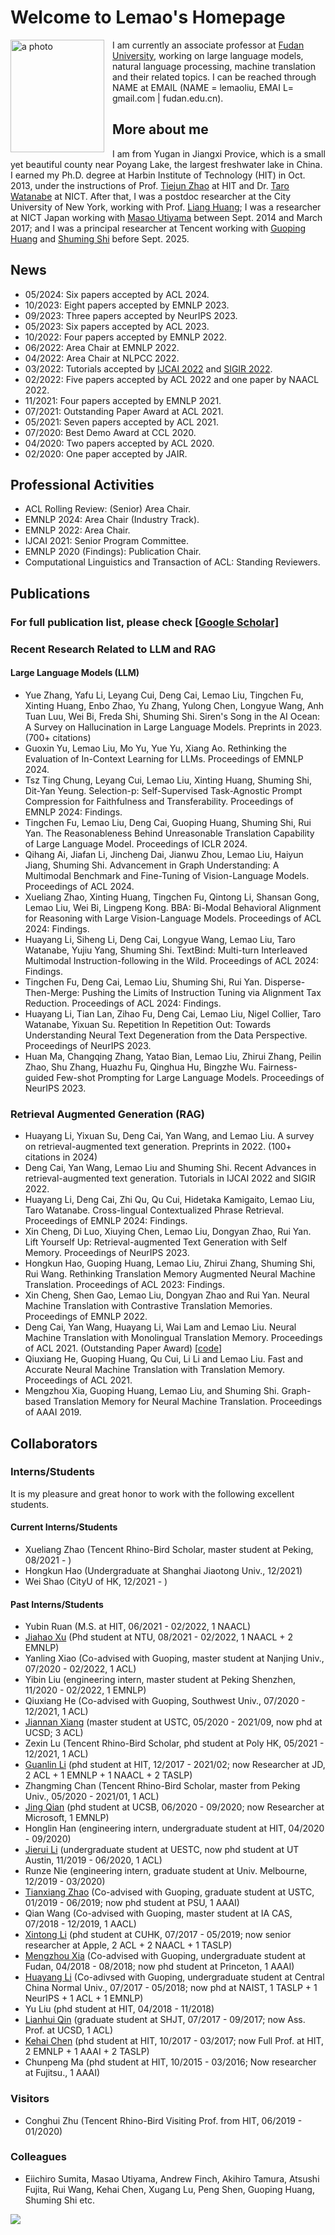 # Welcome to Lemao's Homepage


<img align="left" src="homepage_lemao.jpg" width=150 height=180 alt="a photo" style="padding-right:10px">

I am currently an associate professor at [Fudan University](https://www.fudan.edu.cn/), working on large language models, natural language processing, machine translation and their related topics. I can be reached through NAME at EMAIL (NAME = lemaoliu, EMAI L= gmail.com | fudan.edu.cn).
<!---
I am a member of [LAT group](lat.md) and you can reach me through NAME at gmail dot com (NAME=lemaoliu).
--->


## More about me

I am from Yugan in Jiangxi Provice, which is a small yet beautiful county near Poyang Lake, the largest freshwater lake in China. I earned my Ph.D. degree at Harbin Institute of Technology (HIT) in Oct. 2013, under the instructions of Prof. [Tiejun Zhao](http://encs.hit.edu.cn/2016/0229/c5511a144140/page.htm) at HIT and Dr. [Taro Watanabe](https://sites.google.com/site/tarowtnb/) at NICT. After that, I was a postdoc researcher at the City University of New York, working with Prof. [Liang Huang](https://web.engr.oregonstate.edu/~huanlian/); I was a researcher at NICT Japan working with [Masao Utiyama](https://www2.nict.go.jp/astrec-att/member/mutiyama/) between Sept. 2014 and March 2017; and
I was a principal researcher at Tencent working with [Guoping Huang](https://scholar.google.com/citations?user=xSkkA7UAAAAJ&hl=en) and [Shuming Shi](https://scholar.google.com/citations?user=Lg31AKMAAAAJ&hl=en) before Sept. 2025. 

## News
- 05/2024: Six papers accepted by ACL 2024. 
- 10/2023: Eight papers accepted by EMNLP 2023. 
- 09/2023: Three papers accepted by NeurIPS 2023. 
- 05/2023: Six papers accepted by ACL 2023.  
- 10/2022: Four papers accepted by EMNLP 2022.  
- 06/2022: Area Chair at EMNLP 2022.
- 04/2022: Area Chair at NLPCC 2022.
- 03/2022: Tutorials accepted by [IJCAI 2022](https://ijcai-22.org/tutorials/) and [SIGIR 2022](https://sigir.org/sigir2022/program/tutorials/).
- 02/2022: Five papers accepted by ACL 2022 and one paper by NAACL 2022.
- 11/2021: Four papers accepted by EMNLP 2021.
- 07/2021: Outstanding Paper Award at ACL 2021. 
- 05/2021: Seven papers accepted by ACL 2021. 
- 07/2020: Best Demo Award at CCL 2020. 
- 04/2020: Two papers accepted by ACL 2020.
- 02/2020: One paper accepted by JAIR.

<!---
## Opening Positions
I have some intern positions available at NLP center, Tencent AI Lab. If you have any interests, welcome to drop me an email. 
--->


## Professional Activities
- ACL Rolling Review: (Senior) Area Chair.
- EMNLP 2024: Area Chair (Industry Track).
- EMNLP 2022: Area Chair.
- IJCAI 2021: Senior Program Committee. 
- EMNLP 2020 (Findings): Publication Chair.
- Computational Linguistics and Transaction of ACL: Standing Reviewers.

## Publications
### For full publication list, please check [[Google Scholar]](https://scholar.google.com/citations?user=lCvNOg4AAAAJ&hl=en)
<!---
[[ACL Anthology]](https://aclanthology.org/people/l/lemao-liu/)  [[DBLP]](https://dblp.org/pid/41/10887.html) and see [publications before 2024](publications.md).
--->
### Recent Research Related to LLM and RAG

#### Large Language Models (LLM)
- Yue Zhang, Yafu Li, Leyang Cui, Deng Cai, Lemao Liu, Tingchen Fu, Xinting Huang, Enbo Zhao, Yu Zhang, Yulong Chen, Longyue Wang, Anh Tuan Luu, Wei Bi, Freda Shi, Shuming Shi. Siren's Song in the AI Ocean: A Survey on Hallucination in Large Language Models. Preprints in 2023. (700+ citations)
- Guoxin Yu, Lemao Liu, Mo Yu, Yue Yu, Xiang Ao. Rethinking the Evaluation of In-Context Learning for LLMs. Proceedings of EMNLP 2024.
- Tsz Ting Chung, Leyang Cui, Lemao Liu, Xinting Huang, Shuming Shi, Dit-Yan Yeung. Selection-p: Self-Supervised Task-Agnostic Prompt Compression for Faithfulness and Transferability. Proceedings of EMNLP 2024: Findings.
- Tingchen Fu, Lemao Liu, Deng Cai, Guoping Huang, Shuming Shi, Rui Yan. The Reasonableness Behind Unreasonable Translation Capability of Large Language Model. Proceedings of ICLR 2024.
- Qihang Ai, Jiafan Li, Jincheng Dai, Jianwu Zhou, Lemao Liu, Haiyun Jiang, Shuming Shi. Advancement in Graph Understanding: A Multimodal Benchmark and Fine-Tuning of Vision-Language Models. Proceedings of ACL 2024.
- Xueliang Zhao, Xinting Huang, Tingchen Fu, Qintong Li, Shansan Gong, Lemao Liu, Wei Bi, Lingpeng Kong. BBA: Bi-Modal Behavioral Alignment for Reasoning with Large Vision-Language Models. Proceedings of ACL 2024: Findings.
- Huayang Li, Siheng Li, Deng Cai, Longyue Wang, Lemao Liu, Taro Watanabe, Yujiu Yang, Shuming Shi. TextBind: Multi-turn Interleaved Multimodal Instruction-following in the Wild. Proceedings of ACL 2024: Findings.
- Tingchen Fu, Deng Cai, Lemao Liu, Shuming Shi, Rui Yan. Disperse-Then-Merge: Pushing the Limits of Instruction Tuning via Alignment Tax Reduction. Proceedings of ACL 2024: Findings.
- Huayang Li, Tian Lan, Zihao Fu, Deng Cai, Lemao Liu, Nigel Collier, Taro Watanabe, Yixuan Su. Repetition In Repetition Out: Towards Understanding Neural Text Degeneration from the Data Perspective. Proceedings of NeurIPS 2023.
- Huan Ma, Changqing Zhang, Yatao Bian, Lemao Liu, Zhirui Zhang, Peilin Zhao, Shu Zhang, Huazhu Fu, Qinghua Hu, Bingzhe Wu. Fairness-guided Few-shot Prompting for Large Language Models. Proceedings of NeurIPS 2023.


### Retrieval Augmented Generation (RAG)
- Huayang Li, Yixuan Su, Deng Cai, Yan Wang, and Lemao Liu. A survey on retrieval-augmented text generation. Preprints in 2022. (100+ citations in 2024)
- Deng Cai, Yan Wang, Lemao Liu and Shuming Shi. Recent Advances in retrieval-augmented text generation. Tutorials in IJCAI 2022 and SIGIR 2022.
- Huayang Li, Deng Cai, Zhi Qu, Qu Cui, Hidetaka Kamigaito, Lemao Liu, Taro Watanabe. Cross-lingual Contextualized Phrase Retrieval. Proceedings of EMNLP 2024: Findings.
- Xin Cheng, Di Luo, Xiuying Chen, Lemao Liu, Dongyan Zhao, Rui Yan. Lift Yourself Up: Retrieval-augmented Text Generation with Self Memory. Proceedings of NeurIPS 2023.
- Hongkun Hao, Guoping Huang, Lemao Liu, Zhirui Zhang, Shuming Shi, Rui Wang. Rethinking Translation Memory Augmented Neural Machine Translation. Proceedings of ACL 2023: Findings.
- Xin Cheng, Shen Gao, Lemao Liu, Dongyan Zhao and Rui Yan. Neural Machine Translation with Contrastive Translation Memories. Proceedings of EMNLP 2022.
- Deng Cai, Yan Wang, Huayang Li, Wai Lam and Lemao Liu. Neural Machine Translation with Monolingual Translation Memory. Proceedings of ACL 2021. (Outstanding Paper Award) [[code](https://github.com/lemaoliu/copyisallyouneed-1)]
- Qiuxiang He, Guoping Huang, Qu Cui, Li Li and Lemao Liu. Fast and Accurate Neural Machine Translation with Translation Memory. Proceedings of ACL 2021. 
- Mengzhou Xia, Guoping Huang, Lemao Liu, and Shuming Shi. Graph-based Translation Memory for Neural Machine Translation. Proceedings of AAAI 2019. 

<!---
- Lingfeng Shen, Lemao Liu, Haiyun Jiang and Shuming Shi. On the Evaluation Metrics for Paraphrase Generation. Proceedings of EMNLP 2022. [[code](https://github.com/shadowkiller33/ParaScore)]

- Deng Cai, Yan Wang, Huayang Li, Wai Lam and Lemao Liu. Neural Machine Translation with Monolingual Translation Memory. Proceedings of ACL 2021. (Outstanding Paper Award) [[code](https://github.com/lemaoliu/copyisallyouneed-1)]

- Jierui Li, Lemao Liu, Huayang Li, Guanlin Li, Guoping Huang and Shuming Shi. Evaluating Explanation Methods for Neural Machine Translation. Proceedings of ACL 2020.

- Xintong Li, Guanlin Li, Lemao Liu, Max Meng and Shuming Shi. On the Word Alignment from Neural Machine Translation. Proceedings of ACL 2019. 

- Lemao Liu, Masao Utiyama, Andrew Finch, Eiichiro Sumita. Neural Machine Translation with Supervised Attention. In Proceedings of COLING 2016. [[paper](http://aclweb.org/anthology/C/C16/C16-1291.pdf)]

- Lemao Liu, Liang Huang. Search-aware Tuning for Machine Translation. In Proceedings of EMNLP 2014. [[paper](http://aclweb.org/anthology/D/D14/D14-1209.pdf)]

- Lemao Liu, Taro Watanabe, Eiichiro Sumita, Tiejun Zhao. Additive Neural Networks for Statistical Machine Translation. In Proceedings of ACL 2013. [[paper](http://www.aclweb.org/anthology/P13-1078)]

- Lemao Liu, Hailong Cao, Taro Watanabe, Tiejun Zhao, Mo Yu, Conghui Zhu. Locally Training the Log-linear Model for SMT. In Proceedings of EMNLP-CoNLL 2012. [[paper](http://www.aclweb.org/anthology/D12-1037)]
--->

## Collaborators

### Interns/Students
It is my pleasure and great honor to work with the following excellent students.

#### Current Interns/Students
- Xueliang Zhao (Tencent Rhino-Bird Scholar, master student at Peking, 08/2021 - )
- Hongkun Hao (Undergraduate at Shanghai Jiaotong Univ., 12/2021)
- Wei Shao (CityU of HK, 12/2021 - )


#### Past Interns/Students
- Yubin Ruan (M.S. at HIT, 06/2021 - 02/2022, 1 NAACL)
- [Jiahao Xu](https://scholar.google.com/citations?user=FlsBVrIAAAAJ&hl=zh-CN) (Phd student at NTU, 08/2021 - 02/2022, 1 NAACL + 2 EMNLP)
- Yanling Xiao (Co-advised with Guoping, master student at Nanjing Univ., 07/2020 - 02/2022, 1 ACL)
- Yibin Liu (engineering intern, master student at Peking Shenzhen, 11/2020 - 02/2022, 1 EMNLP)
- Qiuxiang He (Co-advised with Guoping, Southwest Univ., 07/2020 - 12/2021, 1 ACL)
- [Jiannan Xiang](https://szxiangjn.github.io/) (master student at USTC, 05/2020 - 2021/09, now phd at UCSD;  3 ACL)
- Zexin Lu (Tencent Rhino-Bird Scholar, phd student at Poly HK, 05/2021 - 12/2021, 1 ACL)
- [Guanlin Li](https://epsilon-lee.github.io/) (phd student at HIT, 12/2017 - 2021/02; now Researcher at JD, 2 ACL + 1 EMNLP + 1 NAACL + 2 TASLP)
- Zhangming Chan (Tencent Rhino-Bird Scholar, master from Peking Univ., 05/2020 - 2021/01, 1 ACL)
- [Jing Qian](https://jing-qian.github.io/) (phd student at UCSB, 06/2020 - 09/2020; now Researcher at Microsoft, 1 EMNLP)
- Honglin Han (engineering intern, undergraduate student at HIT, 04/2020 - 09/2020)
- [Jierui Li](https://lijierui.github.io/) (undergraduate student at UESTC, now phd student at UT Austin, 11/2019 - 06/2020, 1 ACL)
- Runze Nie (engineering intern, graduate student at Univ. Melbourne, 12/2019 - 03/2020)
- [Tianxiang Zhao](https://tianxiangzhao.github.io/) (Co-advised with Guoping, graduate student at USTC, 01/2019 - 06/2019; now phd student at PSU, 1 AAAI)
- Qian Wang (Co-advised with Guoping, master student at IA CAS, 07/2018 - 12/2019, 1 AACL)
- [Xintong Li](https://znculee.github.io/) (phd student at CUHK, 07/2017 - 05/2019; now senior researcher at Apple, 2 ACL + 2 NAACL + 1 TASLP)
- [Mengzhou Xia](https://xiamengzhou.github.io/) (Co-advised with Guoping, undergraduate student at Fudan, 04/2018 - 08/2018; now phd student at Princeton, 1 AAAI)
- [Huayang Li](https://sites.google.com/view/huayangli) (Co-adivsed with Guoping, undergraduate student at Central China Normal Univ., 07/2017 - 05/2018; now phd at NAIST, 1 TASLP + 1 NeurIPS + 1 ACL + 1 EMNLP)
- Yu Liu (phd student at HIT, 04/2018 - 11/2018)
- [Lianhui Qin](http://lianhui.ucsd.edu/) (graduate student at SHJT, 07/2017 - 09/2017; now Ass. Prof. at UCSD, 1 ACL) 
- [Kehai Chen](https://chenkehai.github.io/) (phd student at HIT, 10/2017 - 03/2017; now Full Prof. at HIT, 2 EMNLP + 1 AAAI + 2 TASLP)
- Chunpeng Ma (phd student at HIT, 10/2015 - 03/2016; Now researcher at Fujitsu., 1 AAAI) 


### Visitors


- Conghui Zhu (Tencent Rhino-Bird Visiting Prof. from HIT, 06/2019 - 01/2020)


### Colleagues 
- Eiichiro Sumita, Masao Utiyama, Andrew Finch, Akihiro Tamura, Atsushi Fujita, Rui Wang, Kehai Chen, Xugang Lu, Peng Shen, Guoping Huang, Shuming Shi etc.

<body> <a href="https://clustrmaps.com/site/1bsfu" title="Visit tracker"><img src="//www.clustrmaps.com/map_v2.png?d=uharu5zne9WqbPWV-rBH9K0U1okF8pSmQx1gwD8Jomo&cl=ffffff"></a> </body>
